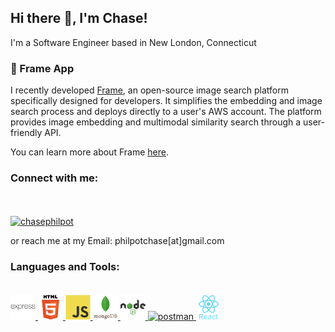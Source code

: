 ## Hi there 👋, I'm Chase!
I'm a Software Engineer based in New London, Connecticut

### 🚀 Frame App
I recently developed [Frame](https://www.frame-platform.com/), an open-source image search platform specifically designed for developers. It simplifies the embedding and image search process and deploys directly to a user's AWS account. The platform provides image embedding and multimodal similarity search through a user-friendly API.

You can learn more about Frame [here](https://www.frame-platform.com/case-study/introduction/).

<div class="markdown-heading" dir="auto"><h3 align="left" class="heading-element" dir="auto">Connect with me:</h3><a id="user-content-connect-with-me" class="anchor" aria-label="Permalink: Connect with me:" href="#connect-with-me"><svg class="octicon octicon-link" viewBox="0 0 16 16" version="1.1" width="16" height="16" aria-hidden="true"></svg></a></div><p align="left" dir="auto">
<a href="https://www.linkedin.com/in/chase-philpot/"><img align="center" src="https://raw.githubusercontent.com/rahuldkjain/github-profile-readme-generator/master/src/images/icons/Social/linked-in-alt.svg" alt="chasephilpot" height="30" width="40" style="max-width: 100%;"></a>
</p> 
or reach me at my Email: philpotchase[at]gmail.com

<div class="markdown-heading" dir="auto"><h3 align="left" class="heading-element" dir="auto">Languages and Tools:</h3><a id="user-content-languages-and-tools" class="anchor" aria-label="Permalink: Languages and Tools:" href="#languages-and-tools"><svg class="octicon octicon-link" viewBox="0 0 16 16" version="1.1" width="16" height="16" aria-hidden="true"></svg></a></div>
<a href="https://expressjs.com" rel="nofollow"> <img src="https://raw.githubusercontent.com/devicons/devicon/master/icons/express/express-original-wordmark.svg" alt="express" width="40" height="40" style="max-width: 100%;"> </a> <a href="https://developer.mozilla.org/en-US/docs/Glossary/HTML5" rel="nofollow"><img src="https://raw.githubusercontent.com/devicons/devicon/master/icons/html5/html5-original-wordmark.svg" alt="html5" width="40" height="40" style="max-width: 100%;"> </a> <a href="https://developer.mozilla.org/en-US/docs/Web/JavaScript" rel="nofollow"> <img src="https://raw.githubusercontent.com/devicons/devicon/master/icons/javascript/javascript-original.svg" alt="javascript" width="40" height="40" style="max-width: 100%;"> </a> <a href="https://www.mongodb.com/" rel="nofollow"> <img src="https://raw.githubusercontent.com/devicons/devicon/master/icons/mongodb/mongodb-original-wordmark.svg" alt="mongodb" width="40" height="40" style="max-width: 100%;"> </a> <a href="https://nodejs.org" rel="nofollow"> <img src="https://raw.githubusercontent.com/devicons/devicon/master/icons/nodejs/nodejs-original-wordmark.svg" alt="nodejs" width="40" height="40" style="max-width: 100%;"> </a> <a href="https://postman.com" rel="nofollow"> <img src="https://cdn.jsdelivr.net/gh/devicons/devicon/icons/postman/postman-original.svg" width="40" alt="postman" width="40" height="40" data-canonical-src="https://www.vectorlogo.zone/logos/getpostman/getpostman-icon.svg" style="max-width: 100%;"> </a> <a href="https://reactjs.org/" rel="nofollow"> <img src="https://raw.githubusercontent.com/devicons/devicon/master/icons/react/react-original-wordmark.svg" alt="react" width="40" height="40" style="max-width: 100%;"> </a> <a href="https://tailwindcss.com/" rel="nofollow"> </a>
</p>

<!--
**cmphilpot/cmphilpot** is a ✨ _special_ ✨ repository because its `README.md` (this file) appears on your GitHub profile.

<div class="markdown-heading" dir="auto"><h3 align="left" class="heading-element" dir="auto">Support:</h3><a id="user-content-connect-with-me" class="anchor" aria-label="Permalink: Connect with me:" href="#connect-with-me"><svg class="octicon octicon-link" viewBox="0 0 16 16" version="1.1" width="16" height="16" aria-hidden="true"></svg></a></div><p align="left" dir="auto">

### 📧 How to reach me
LinkedIn or Email: philpotchase[at]gmail.com

Here are some ideas to get you started:

- 🔭 I’m currently working on ...
- 🌱 I’m currently learning ...
- 👯 I’m looking to collaborate on ...
- 🤔 I’m looking for help with ...
- 💬 Ask me about ...
- 📫 How to reach me: ...
- 😄 Pronouns: ...
- ⚡ Fun fact: ...
-->
